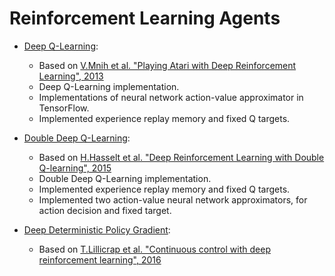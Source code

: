 # Reinforcement Learning Agents

* [Deep Q-Learning](https://github.com/AdalbertoCq/Reinforcement-Learning-Agents/blob/master/deep_q_learning_cartpole_v0.ipynb):
  * Based on [V.Mnih et al. "Playing Atari with Deep Reinforcement Learning", 2013](https://arxiv.org/pdf/1312.5602.pdf)
  * Deep Q-Learning implementation.
  * Implementations of neural network action-value approximator in TensorFlow.
  * Implemented experience replay memory and fixed Q targets.
  
* [Double Deep Q-Learning](https://github.com/AdalbertoCq/Reinforcement-Learning-Agents/blob/master/double_deep_Q_learning_cart_pole_v0.ipynb):
  * Based on [H.Hasselt et al. "Deep Reinforcement Learning with Double Q-learning", 2015](https://arxiv.org/pdf/1509.06461.pdf)
  * Double Deep Q-Learning implementation.
  * Implemented experience replay memory and fixed Q targets.
  * Implemented two action-value neural network approximators, for action decision and fixed target.
  
* [Deep Deterministic Policy Gradient]():
  * Based on [T.Lillicrap et al. "Continuous control with deep reinforcement learning", 2016](https://arxiv.org/abs/1509.02971)
